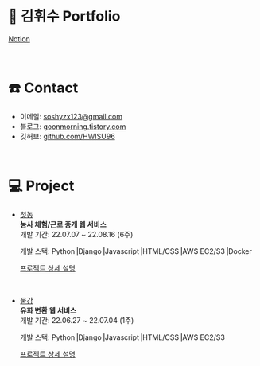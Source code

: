 # 📑 김휘수 Portfolio

[Notion](https://autumn-fog-802.notion.site/HWISU-9078a124cccf4d2c8c5fbe10adc2fc66)

<br/>

# ☎️ Contact
- 이메일: soshyzx123@gmail.com
- 블로그: [goonmorning.tistory.com](https://goonmorning.tistory.com/)  
- 깃허브: [github.com/HWISU96](https://github.com/HWISU96)

<br/>

# 💻 Project
- [첫농](https://github.com/HWISU96-Portfolio/Firstfarm_backend)  
**농사 체험/근로 중개 웹 서비스**  
개발 기간: 22.07.07 ~ 22.08.16 (6주)  

  개발 스택: Python⎟Django⎟Javascript⎟HTML/CSS⎟AWS EC2/S3⎟Docker  
  
  [프로젝트 상세 설명](https://github.com/HWISU96-Portfolio/Firstfarm_backend)
  
<br/>

- [물감](https://github.com/sungwookoo/drf_ai_mulgam_backend)  
**유화 변환 웹 서비스**  
개발 기간: 22.06.27 ~ 22.07.04 (1주)  

  개발 스택: Python⎟Django⎟Javascript⎟HTML/CSS⎟AWS EC2/S3
  
  [프로젝트 상세 설명](https://github.com/sungwookoo/drf_ai_mulgam_backend)
